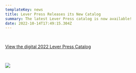 ```yaml
---
templateKey: news
title: Lever Press Releases its New Catalog
summary: The latest Lever Press catalog is now available!
date: 2022-10-14T17:49:15.304Z
---
```

<br>

<a href="assets/lp-catalog-2022_final.pdf">View the digital 2022 Lever Press Catalog</a>

<br>

![](assets/lp-catalog-2022_final_frntcvr.jpg)